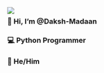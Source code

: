 <img src="https://64.media.tumblr.com/9ffec1adab1c3844181eb087a51c8201/tumblr_o631994HlL1vnqmpbo1_500.gifv" align='left'>

### 👋 Hi, I’m @Daksh-Madaan
### 💻 Python Programmer
### 🌱 He/Him

<!---
Daksh-Madaan/Daksh-Madaan is a ✨ special ✨ repository because its `README.md` (this file) appears on your GitHub profile.
You can click the Preview link to take a look at your changes.
--->
